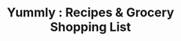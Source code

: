 ---
description: 西餐制作，大气中显精致。
layout: post
results:
- primaryGenreName: Food & Drink
  version: '1.1'
  artworkUrl100: http://a1484.phobos.apple.com/us/r30/Purple6/v4/22/7e/c6/227ec688-1703-4526-7445-085df841f1a4/mzl.emstndxm.png
  trackViewUrl: https://itunes.apple.com/cn/app/yummly-recipes-grocery-shopping/id589625334?mt=8&uo=4
  artworkUrl60: http://a1695.phobos.apple.com/us/r30/Purple4/v4/d2/31/d3/d231d3cc-e417-86d5-55b8-7dde91c6ad1d/Icon.png
  sellerName: Yummly, Inc
  supportedDevices:
  - iPad2Wifi
  - iPadFourthGen4G
  - iPodTouchFifthGen
  - iPadThirdGen4G
  - iPadMini
  - iPhone5c
  - iPhone5
  - iPhone-3GS
  - iPadFourthGen
  - iPadThirdGen
  - iPhone5s
  - iPadMini4G
  - iPodTouchourthGen
  - iPad23G
  - iPhone4S
  - iPhone4
  genres:
  - 美食佳饮
  - 生活
  trackName: 'Yummly : Recipes & Grocery Shopping List'
  description: "Download the #1 Free recipe app on the App Store.\n\nRecently
    featured on the Today Show and loved by millions, Yummly puts every recipe
    in the world in your pocket. The most powerful recipe search, the recipe
    sites you love, your digital recipe box, recipe recommendations just for
    you, and a smart shopping list - all with you wherever you go. Experience
    what millions are already enjoying on the web, now free on your iPhone,
    iPad and iPod touch. \n \n--The most powerful way to search the recipe
    sites you love--\nWhy waste time sifting through the wrong recipes? Our
    unique search filters allow you to find the perfect recipes by holiday,
    cuisine, taste, diet, nutrition, allergy, cook time, technique, and more
    – so the recipes you find first are the right ones. No need to worry,
    we have all of your favorite recipes from your top recipe sites (AllRecipes,
    Epicurious, Food52, etc.) and from the best food blogs (Chow, Serious
    Eats, Steamy Kitchen, etc.). \n\n--Collect, save and organize your favorite
    recipes in your digital recipe box--\nSaving your favorite recipes couldn’t
    be easier.  With the simple tap of a ‘Yum’ button, your faves are stashed
    for safekeeping in a digital recipe box. And once you’ve saved them, they
    are easy to access whenever you need your recipes.\n\n--Discover recipe
    recommendations, just for you--\nSet up your taste preferences and we’ll
    only serve up recipes that match. As you use Yummly, like magic, it learns
    about you like (and don’t like).  Yummly  will provide you with recipe
    recommendations every day that you are sure to love.  In a bit of a food
    rut?  Let Yummly help you out with a cornucopia of tasty suggestions.
    The more you Yum, the better it gets!\n \n--The smartest shopping list
    you have ever seen--\nDon’t know what to make with that oyster sauce that’s
    on sale? Scan the item and find recipes that use it. Want to make the
    most of that bag of potatoes you are buying? See related recipes for items
    on your shopping list to make your food dollar go farther. And don’t worry,
    with one click you can add a full recipe to your shopping list and Yummly
    automatically categorizes your shopping list to make your trip to the
    store a snap.\n\nDownload the free Yummly app today.   Let’s get cookin’!"
  price: 0
  trackId: 589625334
  releaseDate: '2013-10-11T11:29:57Z'
  screenshotUrls:
  - http://a1.mzstatic.com/us/r30/Purple6/v4/64/4d/13/644d1328-c35d-8ddc-c779-00bcc3adb7ef/screen1136x1136.jpeg
  - http://a4.mzstatic.com/us/r30/Purple4/v4/6b/9a/80/6b9a80a1-2da1-113a-4a5f-e66350fecbea/screen1136x1136.jpeg
  - http://a1.mzstatic.com/us/r30/Purple4/v4/ac/b1/b2/acb1b20d-94fd-5928-b331-89ed13f5212f/screen1136x1136.jpeg
  - http://a5.mzstatic.com/us/r30/Purple/v4/2f/f8/95/2ff895ed-fad8-71b4-3f2c-8cb7ca5993c5/screen1136x1136.jpeg
  - http://a1.mzstatic.com/us/r30/Purple6/v4/ae/fa/77/aefa779a-42c7-b474-bc10-6ebad9cb085f/screen1136x1136.jpeg
  artistViewUrl: https://itunes.apple.com/cn/artist/yummly/id589625337?uo=4
  primaryGenreId: 6023
  kind: software
  fileSizeBytes: '23705010'
  bundleId: com.yummly.production
  releaseNotes: '* iOS 7.0 Compatibility

    * User Interface changes in shopping list

    * Fix for black screen when using filters

    * Other fixes'
  sellerUrl: http://www.yummly.com/mobile
  artistName: Yummly
  trackCensoredName: 'Yummly : Recipes & Grocery Shopping List'
  isGameCenterEnabled: false
  contentAdvisoryRating: 12+
  languageCodesISO2A:
  - EN
  trackContentRating: 12+
  features: &a []
  wrapperType: software
  artworkUrl512: http://a1484.phobos.apple.com/us/r30/Purple6/v4/22/7e/c6/227ec688-1703-4526-7445-085df841f1a4/mzl.emstndxm.png
  formattedPrice: 免费
  artistId: 589625337
  genreIds:
  - '6023'
  - '6012'
  currency: CNY
  ipadScreenshotUrls: *a
category: 美食佳饮
tags: tag1
resultCount: 1
title: 'Yummly : Recipes & Grocery Shopping List'

---